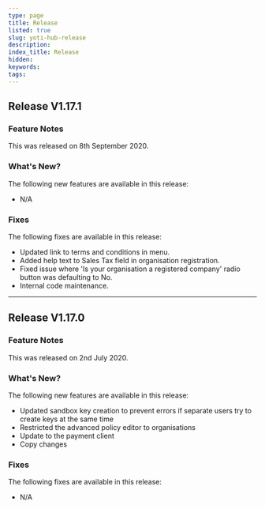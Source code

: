 ```yaml
---
type: page
title: Release
listed: true
slug: yoti-hub-release
description: 
index_title: Release
hidden: 
keywords: 
tags: 
---
```


## Release V1.17.1

### Feature Notes

This was released on 8th September 2020.

### What's New?

The following new features are available in this release:

- N/A

### Fixes

The following fixes are available in this release:

- Updated link to terms and conditions in menu.
- Added help text to Sales Tax field in organisation registration.
- Fixed issue where 'Is your organisation a registered company' radio button was defaulting to No.
- Internal code maintenance. 

---

## Release V1.17.0

### Feature Notes

This was released on 2nd July 2020.

### What's New?

The following new features are available in this release:

- Updated sandbox key creation to prevent errors if separate users try to create keys at the same time
- Restricted the advanced policy editor to organisations
- Update to the payment client
- Copy changes

### Fixes

The following fixes are available in this release:

- N/A